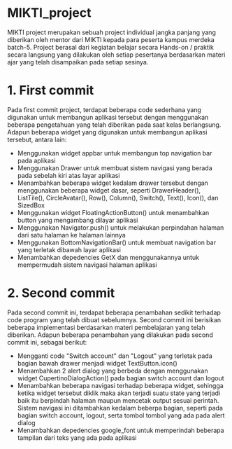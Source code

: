# MIKTI_project
MIKTI project merupakan sebuah project individual jangka panjang yang diberikan oleh mentor dari MIKTI kepada para peserta kampus merdeka batch-5. Project berasal dari kegiatan belajar secara Hands-on / praktik secara langsung yang dilakukan oleh setiap pesertanya berdasarkan materi ajar yang telah disampaikan pada setiap sesinya.

# 1. First commit
Pada first commit project, terdapat beberapa code sederhana yang digunakan untuk membangun aplikasi tersebut dengan menggunakan beberapa pengetahuan yang telah diberikan pada saat kelas berlangsung. Adapun beberapa widget yang digunakan untuk membangun aplikasi tersebut, antara lain:
- Menggunakan widget appbar untuk membangun top navigation bar pada aplikasi
- Menggunakan Drawer untuk membuat sistem navigasi yang berada pada sebelah kiri atas layar aplikasi
- Menambahkan beberapa widget kedalam drawer tersebut dengan menggunakan beberapa widget dasar, seperti DrawerHeader(), ListTile(), CircleAvatar(), Row(), Column(), Switch(), Text(), Icon(), dan SizedBox
- Menggunakan widget FloatingActionButton() untuk menambahkan button yang mengambang dilayar aplikasi
- Menggunakan Navigator.push() untuk melakukan perpindahan halaman dari satu halaman ke halaman lainnya
- Menggunakan BottomNavigationBar() untuk membuat navigation bar yang terletak dibawah layar aplikasi
- Menambahkan depedencies GetX dan menggunakannya untuk mempermudah sistem navigasi halaman aplikasi

# 2. Second commit
Pada second commit ini, terdapat beberapa penambahan sedikit terhadap code program yang telah dibuat sebelumnya. Second commit ini berisikan beberapa implementasi berdasarkan materi pembelajaran yang telah diberikan. Adapun beberapa penambahan yang dilakukan pada second commit ini, sebagai berikut:
- Mengganti code "Switch account" dan "Logout" yang terletak pada bagian bawah drawer menjadi widget TextButton.icon()
- Menambahkan 2 alert dialog yang berbeda dengan menggunakan widget CupertinoDialogAction() pada bagian switch account dan logout
- Menambahkan beberapa navigasi terhadap beberapa widget, sehingga ketika widget tersebut diklik maka akan terjadi suatu state yang terjadi baik itu berpindah halaman maupun mencetak output sesuai perintah. Sistem navigasi ini ditambahkan kedalam beberpa bagian, seperti pada bagian switch account, logout, serta tombol tombol yang ada pada alert dialog
- Menambahkan depedencies google_font untuk memperindah beberapa tampilan dari teks yang ada pada aplikasi
